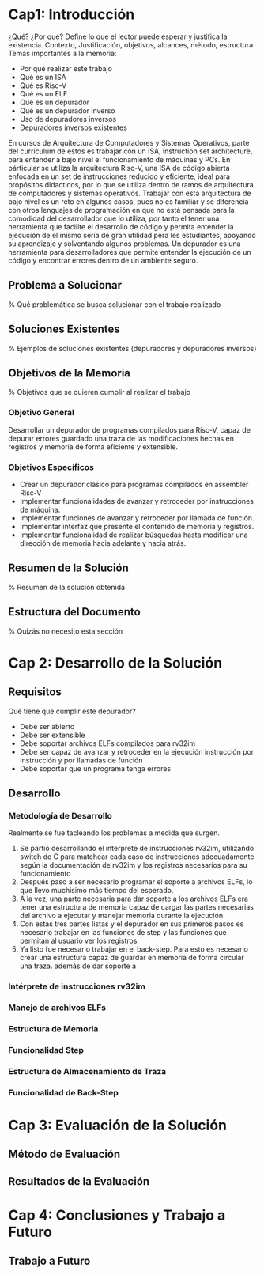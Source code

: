 # Cap1: Introducción
¿Qué? ¿Por qué? Define lo que el lector puede esperar y justifica la existencia.
Contexto, Justificación, objetivos, alcances, método, estructura
Temas importantes a la memoria:
+ Por qué realizar este trabajo
+ Qué es un ISA
+ Qué es Risc-V
+ Qué es un ELF
+ Qué es un depurador
+ Qué es un depurador inverso
+ Uso de depuradores inversos
+ Depuradores inversos existentes
 
En cursos de Arquitectura de Computadores y Sistemas Operativos, parte del curriculum de estos es trabajar con un ISA, instruction set architecture, para entender a bajo nivel el funcionamiento de máquinas y PCs. En párticular se utiliza la arquitectura Risc-V, una ISA de código abierta enfocada en un set de instrucciones reducido y eficiente, ideal para propósitos didacticos, por lo que se utiliza dentro de ramos de arquitectura de computadores y sistemas operativos. Trabajar con esta arquitectura de bajo nivel es un reto en algunos casos, pues no es familiar y se diferencia con otros lenguajes de programación en que no está pensada para la comodidad del desarrollador que lo utiliza, por tanto el tener una herramienta que facilite el desarrollo de código y permita entender la ejecución de el mismo sería de gran utilidad pera les estudiantes, apoyando su aprendizaje y solventando algunos problemas. Un depurador es una herramienta para desarrolladores que permite entender la ejecución de un código y encontrar errores dentro de un ambiente seguro. 
## Problema a Solucionar
% Qué problemática se busca solucionar con el trabajo realizado
## Soluciones Existentes
% Ejemplos de soluciones existentes (depuradores y depuradores inversos)
## Objetivos de la Memoria
% Objetivos que se quieren cumplir al realizar el trabajo
### Objetivo General
Desarrollar un depurador de programas compilados para Risc-V, capaz de depurar errores guardado una traza de las modificaciones hechas en registros y memoria de forma eficiente y extensible. 
### Objetivos Específicos
+  Crear un depurador clásico para programas compilados en assembler Risc-V
+  Implementar funcionalidades de avanzar y retroceder por instrucciones de máquina.
+  Implementar funciones de avanzar y retroceder por llamada de función.
+  Implementar interfaz que presente el contenido de memoria y registros.
+  Implementar funcionalidad de realizar búsquedas hasta modificar una dirección de memoria hacia adelante y hacia atrás.

## Resumen de la Solución
% Resumen de la solución obtenida
## Estructura del Documento
% Quizás no necesito esta sección
# Cap 2: Desarrollo de la Solución
## Requisitos
Qué tiene que cumplir este depurador?
+ Debe ser abierto
+ Debe ser extensible
+ Debe soportar archivos ELFs compilados para rv32im
+ Debe ser capaz de avanzar y retroceder en la ejecución instrucción por instrucción y por llamadas de función
+ Debe soportar que un programa tenga errores
## Desarrollo
### Metodología de Desarrollo
Realmente se fue tacleando los problemas a medida que surgen.
1. Se partió desarrollando el interprete de instrucciones rv32im, utilizando switch de C para matchear cada caso de instrucciones adecuadamente según la documentación de rv32im y los registros necesarios para su funcionamiento
2. Después paso a ser necesario programar el soporte a archivos ELFs, lo que llevo muchisimo más tiempo del esperado.
3. A la vez, una parte necesaria para dar soporte a los archivos ELFs era tener una estructura de memoria capaz de cargar las partes necesarias del archivo a ejecutar y manejar memoria durante la ejecución.
4. Con estas tres partes listas y el depurador en sus primeros pasos es necesario trabajar en las funciones de step y las funciones que permitan al usuario ver los registros
5. Ya listo fue necesario trabajar en el back-step. Para esto es necesario crear una estructura capaz de guardar en memoria de forma circular una traza. además de dar soporte a 
### Intérprete de instrucciones rv32im
### Manejo de archivos ELFs
### Estructura de Memoria
### Funcionalidad Step
### Estructura de Almacenamiento de Traza
### Funcionalidad de Back-Step
# Cap 3: Evaluación de la Solución
## Método de Evaluación
## Resultados de la Evaluación
# Cap 4: Conclusiones y Trabajo a Futuro
## Trabajo a Futuro